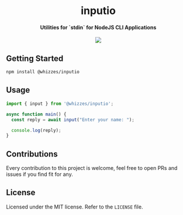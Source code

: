 <div>
  <h1 align="center">inputio</h1>
  <h4 align="center">Utilities for `stdin` for NodeJS CLI Applications</h4>
</div>

<div align="center">
 <img src="https://user-images.githubusercontent.com/34756077/187345976-a9afada5-b851-454b-a393-955664271638.gif" />
</div>

## Getting Started

```bash
npm install @whizzes/inputio
```

## Usage

```javascript
import { input } from '@whizzes/inputio';

async function main() {
  const reply = await input("Enter your name: ");

  console.log(reply);
}
```

## Contributions

Every contribution to this project is welcome, feel free to open PRs and issues
if you find fit for any.

## License

Licensed under the MIT license. Refer to the `LICENSE` file.
